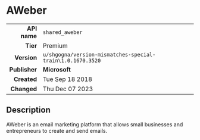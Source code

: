 # AWeber
| | |
|-:|-|
|**API name**|`shared_aweber`|
|**Tier**|Premium|
|**Version**|`u/shgogna/version-mismatches-special-train\1.0.1670.3520`|
|**Publisher**|**Microsoft**|
|**Created**|Tue Sep 18 2018|
|**Changed**|Thu Dec 07 2023|

## Description
AWeber is an email marketing platform that allows small businesses and entrepreneurs to create and send emails.
